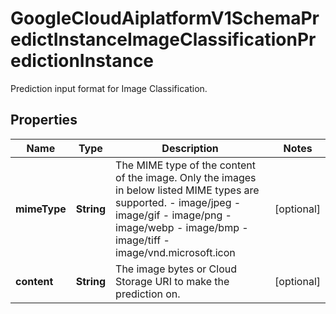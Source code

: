 

# GoogleCloudAiplatformV1SchemaPredictInstanceImageClassificationPredictionInstance

Prediction input format for Image Classification.

## Properties

| Name | Type | Description | Notes |
|------------ | ------------- | ------------- | -------------|
|**mimeType** | **String** | The MIME type of the content of the image. Only the images in below listed MIME types are supported. - image/jpeg - image/gif - image/png - image/webp - image/bmp - image/tiff - image/vnd.microsoft.icon |  [optional] |
|**content** | **String** | The image bytes or Cloud Storage URI to make the prediction on. |  [optional] |



